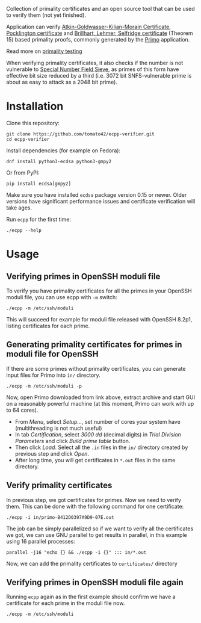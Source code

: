 Collection of primality certificates and an open source tool
that can be used to verify them (not yet finished).

Application can verify [Atkin-Goldwasser-Kilian-Morain Certificate](http://mathworld.wolfram.com/Atkin-Goldwasser-Kilian-MorainCertificate.html),
[Pocklington certificate](http://mathworld.wolfram.com/PocklingtonsTheorem.html)
and
[Brillhart, Lehmer, Selfridge certificate](http://www.ams.org/mcom/1975-29-130/S0025-5718-1975-0384673-1/S0025-5718-1975-0384673-1.pdf) (Theorem 15) based
primality proofs, commonly generated by the [Primo](http://www.ellipsa.eu/public/primo/primo.html)
application.

Read more on [primality testing](http://cr.yp.to/primetests.html)

When verifying primality certificates, it also checks if the number is not
vulnerable to
[Special Number Field Sieve](https://en.wikipedia.org/wiki/Special_number_field_sieve),
as primes of this form have effective bit size reduced by a third
(i.e. 3072 bit SNFS-vulnerable prime is about as easy to attack as a 2048 bit
prime).

# Installation

Clone this repository:

    git clone https://github.com/tomato42/ecpp-verifier.git
    cd ecpp-verifier

Install dependencies (for example on Fedora):

    dnf install python3-ecdsa python3-gmpy2

Or from PyPI:

    pip install ecdsa[gmpy2]

Make sure you have installed `ecdsa` package version 0.15 or newer. Older
versions have significant performance issues and certificate verification
will take ages.

Run `ecpp` for the first time:

    ./ecpp --help

# Usage

## Verifying primes in OpenSSH moduli file

To verify you have primality certificates for all the primes in your OpenSSH
moduli file, you can use ecpp with `-m` switch:

    ./ecpp -m /etc/ssh/moduli

This will succeed for example for moduli file released with OpenSSH 8.2p1,
listing certificates for each prime.

## Generating primality certificates for primes in moduli file for OpenSSH

If there are some primes without primality certificates, you can generate
input files for Primo into `in/` directory.

    ./ecpp -m /etc/ssh/moduli -p

Now, open Primo downloaded from link above, extract archive and start GUI on
a reasonably powerful machine (at this moment, Primo can work with up to
64 cores).

 * From *Menu*, select *Setup...*, set number of cores your system have
   (multithreading is not much useful)
 * In tab *Certification*, select *3000 dd* (decimal digits) in *Trial
   Division Parameters* and click *Build prime table* button.
 * Then click *Load*. Select all the `.in` files in
   the `in/` directory created by previous step and click *Open*.
 * After long time, you will get certificates in `*.out` files in the same
   directory.

## Verify primality certificates

In previous step, we got certificates for primes. Now we need to verify them.
This can be done with the following command for one certificate:

    ./ecpp -i in/primo-B412D0397A9D9-07E.out

The job can be simply parallelized so if we want to verify all
the certificates we got, we can use GNU parallel to get results in parallel,
in this example using 16 parallel processes:

    parallel -j16 "echo {} && ./ecpp -i {}" ::: in/*.out

Now, we can add the primality certificates to `certificates/` directory

## Verifying primes in OpenSSH moduli file again

Running `ecpp` again as in the first example should confirm we have
a certificate for each prime in the moduli file now.

    ./ecpp -m /etc/ssh/moduli
